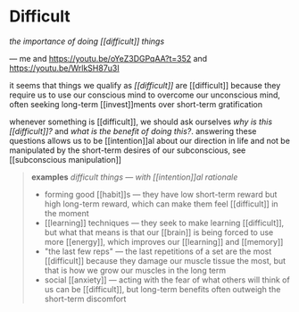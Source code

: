 # Difficult

_the importance of doing [[difficult]] things_

&mdash; me and <https://youtu.be/oYeZ3DGPqAA?t=352> and <https://youtu.be/WrlkSH87u3I>

it seems that things we qualify as _[[difficult]]_ are [[difficult]] because they require us to use our conscious mind to overcome our unconscious mind, often seeking long-term [[invest]]ments over short-term gratification

whenever something is [[difficult]], we should ask ourselves _why is this [[difficult]]?_ and _what is the benefit of doing this?_. answering these questions allows us to be [[intention]]al about our direction in life and not be manipulated by the short-term desires of our subconscious, see [[subconscious manipulation]]

> **examples** _difficult things &mdash; with [[intention]]al rationale_
>
> - forming good [[habit]]s &mdash; they have low short-term reward but high long-term reward, which can make them feel [[difficult]] in the moment
> - [[learning]] techniques &mdash; they seek to make learning [[difficult]], but what that means is that our [[brain]] is being forced to use more [[energy]], which improves our [[learning]] and [[memory]]
> - "the last few reps" &mdash; the last repetitions of a set are the most [[difficult]] because they damage our muscle tissue the most, but that is how we grow our muscles in the long term
> - social [[anxiety]] &mdash; acting with the fear of what others will think of us can be [[difficult]], but long-term benefits often outweigh the short-term discomfort
